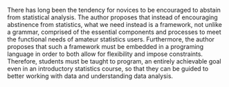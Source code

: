 There has long been the tendency for novices to be encouraged to abstain from statistical analysis. The author proposes that instead of encouraging abstinence from statistics, what we need instead is a framework, not unlike a grammar, comprised of the essential components and processes to meet the functional needs of amateur statistics users. Furthermore, the author proposes that such a framework must be embedded in a programing language in order to both allow for flexibility and impose constraints. Therefore, students must be taught to program, an entirely achievable goal even in an introductory statistics course, so that they can be guided to better working with data and understanding data analysis. 		
